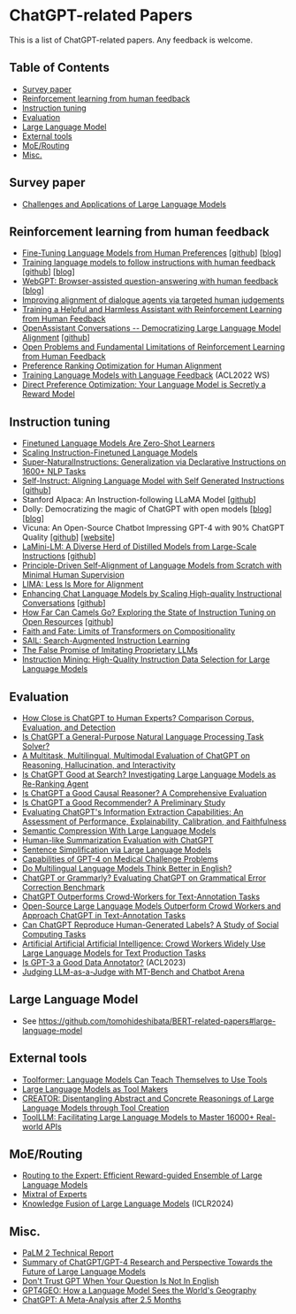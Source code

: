 # ChatGPT-related Papers
This is a list of ChatGPT-related papers. Any feedback is welcome.

## Table of Contents
- [Survey paper](#survey-paper)
- [Reinforcement learning from human feedback](#reinforcement-learning-from-human-feedback)
- [Instruction tuning](#instruction-tuning)
- [Evaluation](#evaluation)
- [Large Language Model](#large-language-model)
- [External tools](#external-tools)
- [MoE/Routing](#moerouting)
- [Misc.](#misc)

## Survey paper
- [Challenges and Applications of Large Language Models](https://arxiv.org/abs/2307.10169)
 
## Reinforcement learning from human feedback
- [Fine-Tuning Language Models from Human Preferences](https://arxiv.org/abs/1909.08593) [[github](https://github.com/openai/lm-human-preferences)] [[blog](https://openai.com/blog/fine-tuning-gpt-2/)]
- [Training language models to follow instructions with human feedback](https://arxiv.org/abs/2203.02155) [[github](https://github.com/openai/following-instructions-human-feedback)] [[blog](https://openai.com/blog/instruction-following/)]
- [WebGPT: Browser-assisted question-answering with human feedback](https://arxiv.org/abs/2112.09332) [[blog](https://openai.com/blog/webgpt/)]
- [Improving alignment of dialogue agents via targeted human judgements](https://arxiv.org/abs/2209.14375)
- [Training a Helpful and Harmless Assistant with Reinforcement Learning from Human Feedback](https://arxiv.org/abs/2204.05862)
- [OpenAssistant Conversations -- Democratizing Large Language Model Alignment](https://arxiv.org/abs/2304.07327) [[github](https://github.com/LAION-AI/Open-Assistant)]
- [Open Problems and Fundamental Limitations of Reinforcement Learning from Human Feedback](https://arxiv.org/abs/2307.15217)
- [Preference Ranking Optimization for Human Alignment](https://arxiv.org/abs/2306.17492)
- [Training Language Models with Language Feedback](https://arxiv.org/abs/2204.14146) (ACL2022 WS)
- [Direct Preference Optimization: Your Language Model is Secretly a Reward Model](https://arxiv.org/abs/2305.18290)
 
## Instruction tuning
- [Finetuned Language Models Are Zero-Shot Learners](https://arxiv.org/abs/2109.01652)
- [Scaling Instruction-Finetuned Language Models](https://arxiv.org/abs/2210.11416)
- [Super-NaturalInstructions: Generalization via Declarative Instructions on 1600+ NLP Tasks](https://arxiv.org/abs/2204.07705)
- [Self-Instruct: Aligning Language Model with Self Generated Instructions](https://arxiv.org/abs/2212.10560) [[github](https://github.com/yizhongw/self-instruct)]
- Stanford Alpaca: An Instruction-following LLaMA Model [[github](https://github.com/tatsu-lab/stanford_alpaca)]
- Dolly: Democratizing the magic of ChatGPT with open models [[blog](https://www.databricks.com/blog/2023/03/24/hello-dolly-democratizing-magic-chatgpt-open-models.html)] [[blog](https://www.databricks.com/blog/2023/04/12/dolly-first-open-commercially-viable-instruction-tuned-llm)]
- Vicuna: An Open-Source Chatbot Impressing GPT-4 with 90% ChatGPT Quality [[github](https://github.com/lm-sys/FastChat)] [[website](https://vicuna.lmsys.org/)]
- [LaMini-LM: A Diverse Herd of Distilled Models from Large-Scale Instructions](https://arxiv.org/abs/2304.14402) [[github](https://github.com/mbzuai-nlp/LaMini-LM)]
- [Principle-Driven Self-Alignment of Language Models from Scratch with Minimal Human Supervision](https://arxiv.org/abs/2305.03047)
- [LIMA: Less Is More for Alignment](https://arxiv.org/abs/2305.11206)
- [Enhancing Chat Language Models by Scaling High-quality Instructional Conversations](https://arxiv.org/abs/2305.14233) [[github](https://github.com/thunlp/UltraChat)]
- [How Far Can Camels Go? Exploring the State of Instruction Tuning on Open Resources](https://arxiv.org/abs/2306.04751) [[github](https://github.com/allenai/open-instruct)]
- [Faith and Fate: Limits of Transformers on Compositionality](https://arxiv.org/abs/2305.18654)
- [SAIL: Search-Augmented Instruction Learning](https://arxiv.org/abs/2305.15225)
- [The False Promise of Imitating Proprietary LLMs](https://arxiv.org/abs/2305.15717)
- [Instruction Mining: High-Quality Instruction Data Selection for Large Language Models](https://arxiv.org/abs/2307.06290)

## Evaluation
- [How Close is ChatGPT to Human Experts? Comparison Corpus, Evaluation, and Detection](https://arxiv.org/abs/2301.07597)
- [Is ChatGPT a General-Purpose Natural Language Processing Task Solver?](https://arxiv.org/abs/2302.06476)
- [A Multitask, Multilingual, Multimodal Evaluation of ChatGPT on Reasoning, Hallucination, and Interactivity](https://arxiv.org/abs/2302.04023)
- [Is ChatGPT Good at Search? Investigating Large Language Models as Re-Ranking Agent](https://arxiv.org/abs/2304.09542)
- [Is ChatGPT a Good Causal Reasoner? A Comprehensive Evaluation](https://arxiv.org/abs/2305.07375)
- [Is ChatGPT a Good Recommender? A Preliminary Study](https://arxiv.org/abs/2304.10149)
- [Evaluating ChatGPT's Information Extraction Capabilities: An Assessment of Performance, Explainability, Calibration, and Faithfulness](https://arxiv.org/abs/2304.11633)
- [Semantic Compression With Large Language Models](https://arxiv.org/abs/2304.12512)
- [Human-like Summarization Evaluation with ChatGPT](https://arxiv.org/abs/2304.02554)
- [Sentence Simplification via Large Language Models](https://arxiv.org/abs/2302.11957)
- [Capabilities of GPT-4 on Medical Challenge Problems](https://arxiv.org/abs/2303.13375)
- [Do Multilingual Language Models Think Better in English?](https://arxiv.org/abs/2308.01223)
- [ChatGPT or Grammarly? Evaluating ChatGPT on Grammatical Error Correction Benchmark](https://arxiv.org/abs/2303.13648)
- [ChatGPT Outperforms Crowd-Workers for Text-Annotation Tasks](https://arxiv.org/abs/2303.15056)
- [Open-Source Large Language Models Outperform Crowd Workers and Approach ChatGPT in Text-Annotation Tasks](https://arxiv.org/abs/2307.02179)
- [Can ChatGPT Reproduce Human-Generated Labels? A Study of Social Computing Tasks](https://arxiv.org/abs/2304.10145)
- [Artificial Artificial Artificial Intelligence: Crowd Workers Widely Use Large Language Models for Text Production Tasks](https://arxiv.org/abs/2306.07899)
- [Is GPT-3 a Good Data Annotator?](https://arxiv.org/abs/2212.10450) (ACL2023)
- [Judging LLM-as-a-Judge with MT-Bench and Chatbot Arena](https://arxiv.org/abs/2306.05685)
 
## Large Language Model
- See https://github.com/tomohideshibata/BERT-related-papers#large-language-model

## External tools
- [Toolformer: Language Models Can Teach Themselves to Use Tools](https://arxiv.org/abs/2302.04761)
- [Large Language Models as Tool Makers](https://arxiv.org/abs/2305.17126)
- [CREATOR: Disentangling Abstract and Concrete Reasonings of Large Language Models through Tool Creation](https://arxiv.org/abs/2305.14318)
- [ToolLLM: Facilitating Large Language Models to Master 16000+ Real-world APIs](https://arxiv.org/abs/2307.15780)

## MoE/Routing
- [Routing to the Expert: Efficient Reward-guided Ensemble of Large Language Models](https://arxiv.org/abs/2311.08692)
- [Mixtral of Experts](https://arxiv.org/abs/2401.04088)
- [Knowledge Fusion of Large Language Models](https://arxiv.org/abs/2401.10491) (ICLR2024)
 
## Misc.
- [PaLM 2 Technical Report](https://arxiv.org/abs/2305.10403)
- [Summary of ChatGPT/GPT-4 Research and Perspective Towards the Future of Large Language Models](https://arxiv.org/abs/2304.01852)
- [Don't Trust GPT When Your Question Is Not In English](https://arxiv.org/abs/2305.16339)
- [GPT4GEO: How a Language Model Sees the World's Geography](https://arxiv.org/abs/2306.00020)
- [ChatGPT: A Meta-Analysis after 2.5 Months](https://arxiv.org/abs/2302.13795)

